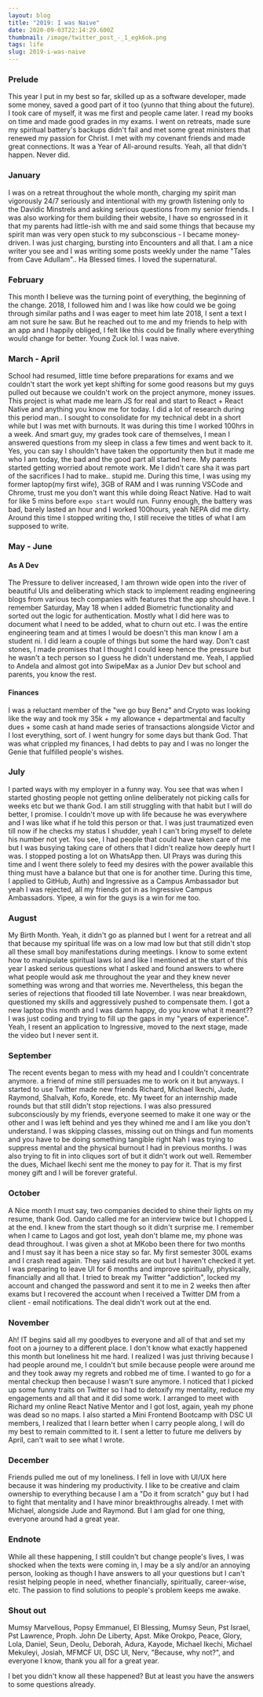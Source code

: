 ```yaml
---
layout: blog
title: "2019: I was Naive"
date: 2020-09-03T22:14:29.600Z
thumbnail: /image/twitter_post_-_1_egk6ok.png
tags: life
slug: 2019-i-was-naive
---
```


### Prelude

This year I put in my best so far, skilled up as a software developer, made some money, saved a good part of it too (yunno that thing about the future). I took care of myself, it was me first and people came later. I read my books on time and made good grades in my exams. I went on retreats, made sure my spiritual battery's backups didn't fail and met some great ministers that renewed my passion for Christ. I met with my covenant friends and made great connections. It was a Year of All-around results. Yeah, all that didn't happen. Never did.

### January

I was on a retreat throughout the whole month, charging my spirit man vigorously 24/7 seriously and intentional with my growth listening only to the Davidic Minstrels and asking serious questions from my senior friends. I was also working for them building their website, I have so engrossed in it that my parents had little-ish with me and said some things that because my spirit man was very open stuck to my subconscious - I became money-driven. I was just charging, bursting into Encounters and all that. I am a nice writer you see and I was writing some posts weekly under the name "Tales from Cave Adullam".. Ha Blessed times. I loved the supernatural.

### February

This month I believe was the turning point of everything, the beginning of the change. 2018, I followed him and I was like how could we be going through similar paths and I was eager to meet him late 2018, I sent a text I am not sure he saw. But he reached out to me and my friends to help with an app and I happily obliged, I felt like this could be finally where everything would change for better. Young Zuck lol. I was naive.

### March - April

School had resumed, little time before preparations for exams and we couldn't start the work yet kept shifting for some good reasons but my guys pulled out because we couldn't work on the project anymore, money issues. This project is what made me learn JS for real and start to React + React Native and anything you know me for today. I did a lot of research during this period man.. I sought to consolidate for my technical debt in a short while but I was met with burnouts. It was during this time I worked 100hrs in a week. And smart guy, my grades took care of themselves, I mean I answered questions from my sleep in class a few times and went back to it. Yes, you can say I shouldn't have taken the opportunity then but it made me who I am today, the bad and the good part all started here. My parents started getting worried about remote work. Me I didn't care sha it was part of the sacrifices I had to make.. stupid me. During this time, I was using my former laptop(my first wife), 3GB of RAM and I was running VSCode and Chrome, trust me you don't want this while doing React Native. Had to wait for like 5 mins before `expo start` would run. Funny enough, the battery was bad, barely lasted an hour and I worked 100hours, yeah NEPA did me dirty. Around this time I stopped writing tho, I still receive the titles of what I am supposed to write.

### May - June

#### As A Dev

The Pressure to deliver increased, I am thrown wide open into the river of beautiful UIs and deliberating which stack to implement reading engineering blogs from various tech companies with features that the app should have. I remember Saturday, May 18 when I added Biometric functionality and sorted out the logic for authentication. Mostly what I did here was to document what I need to be added, what to churn out etc. I was the entire engineering team and at times I would be doesn't this man know I am a student ni. I did learn a couple of things but some the hard way. Don't cast stones, I made promises that I thought I could keep hence the pressure but he wasn't a tech person so I guess he didn't understand me. Yeah, I applied to Andela and almost got into SwipeMax as a Junior Dev but school and parents, you know the rest.

#### Finances

I was a reluctant member of the "we go buy Benz" and Crypto was looking like the way and took my 35k + my allowance + departmental and faculty dues + some cash at hand made series of transactions alongside Victor and I lost everything, sort of. I went hungry for some days but thank God. That was what crippled my finances, I had debts to pay and I was no longer the Genie that fulfilled people's wishes.

### July

I parted ways with my employer in a funny way. You see that was when I started ghosting people not getting online deliberately not picking calls for weeks etc but we thank God. I am still struggling with that habit but I will do better, I promise. I couldn't move up with life because he was everywhere and I was like what if he told this person or that. I was just traumatized even till now if he checks my status I shudder, yeah I can't bring myself to delete his number not yet. You see, I had people that could have taken care of me but I was busying taking care of others that I didn't realize how deeply hurt I was. I stopped posting a lot on WhatsApp then. UI Prays was during this time and I went there solely to feed my desires with the power available this thing must have a balance but that one is for another time. During this time, I applied to GitHub, Auth) and Ingressive as a Campus Ambassador but yeah I was rejected, all my friends got in as Ingressive Campus Ambassadors. Yipee, a win for the guys is a win for me too.

### August

My Birth Month. Yeah, it didn't go as planned but I went for a retreat and all that because my spiritual life was on a low mad low but that still didn't stop all these small boy manifestations during meetings. I know to some extent how to manipulate spiritual laws lol and like I mentioned at the start of this year I asked serious questions what I asked and found answers to where what people would ask me throughout the year and they knew never something was wrong and that worries me. Nevertheless, this began the series of rejections that flooded till late November. I was near breakdown, questioned my skills and aggressively pushed to compensate them. I got a new laptop this month and I was damn happy, do you know what it meant?? I was just coding and trying to fill up the gaps in my "years of experience". Yeah, I resent an application to Ingressive, moved to the next stage, made the video but I never sent it.

### September

The recent events began to mess with my head and I couldn't concentrate anymore. a friend of mine still persuades me to work on it but anyways. I started to use Twitter made new friends Richard, Michael Ikechi, Jude, Raymond, Shalvah, Kofo, Korede, etc. My tweet for an internship made rounds but that still didn't stop rejections. I was also pressured subconsciously by my friends, everyone seemed to make it one way or the other and I was left behind and yes they whined me and I am like you don't understand. I was skipping classes, missing out on things and fun moments and you have to be doing something tangible right Nah I was trying to suppress mental and the physical burnout I had in previous months. I was also trying to fit in into cliques sort of but it didn't work out well. Remember the dues, Michael Ikechi sent me the money to pay for it. That is my first money gift and I will be forever grateful.

### October

A Nice month I must say, two companies decided to shine their lights on my resume, thank God. Oando called me for an interview twice but I chopped L at the end. I knew from the start though so it didn't surprise me. I remember when I came to Lagos and got lost, yeah don't blame me, my phone was dead throughout. I was given a shot at MKobo been there for two months and I must say it has been a nice stay so far. My first semester 300L exams and I crash read again. They said results are out but I haven't checked it yet. I was preparing to leave UI for 6 months and improve spiritually, physically, financially and all that. I tried to break my Twitter "addiction", locked my account and changed the password and sent it to me in 2 weeks then after exams but I recovered the account when I received a Twitter DM from a client - email notifications. The deal didn't work out at the end.

### November

Ah! IT begins said all my goodbyes to everyone and all of that and set my foot on a journey to a different place. I don't know what exactly happened this month but loneliness hit me hard. I realized I was just thriving because I had people around me, I couldn't but smile because people were around me and they took away my regrets and robbed me of time. I wanted to go for a mental checkup then because I wasn't sure anymore. I noticed that I picked up some funny traits on Twitter so I had to detoxify my mentality, reduce my engagements and all that and it did some work. I arranged to meet with Richard my online React Native Mentor and I got lost, again, yeah my phone was dead so no maps. I also started a Mini Frontend Bootcamp with DSC UI members, I realized that I learn better when I carry people along, I will do my best to remain committed to it. I sent a letter to future me delivers by April, can't wait to see what I wrote.

### December

Friends pulled me out of my loneliness. I fell in love with UI/UX here because it was hindering my productivity. I like to be creative and claim ownership to everything because I am a "Do it from scratch" guy but I had to fight that mentality and I have minor breakthroughs already. I met with Michael, alongside Jude and Raymond. But I am glad for one thing, everyone around had a great year.

### Endnote

While all these happening, I still couldn't but change people's lives, I was shocked when the texts were coming in, I may be a sly and/or an annoying person, looking as though I have answers to all your questions but I can't resist helping people in need, whether financially, spiritually, career-wise, etc. The passion to find solutions to people's problem keeps me awake.

### Shout out

Mumsy Marvellous, Popsy Emmanuel, El Blessing, Mumsy Seun, Pst Israel, Pst Lawrence, Proph. John De Liberty, Apst. Mike Orokpo, Peace, Glory, Lola, Daniel, Seun, Deolu, Deborah, Adura, Kayode, Michael Ikechi, Michael Mekuleyi, Josiah, MFMCF UI, DSC UI, Nerv, "Because, why not?", and everyone I know, thank you all for a great year.

I bet you didn't know all these happened? But at least you have the answers to some questions already.